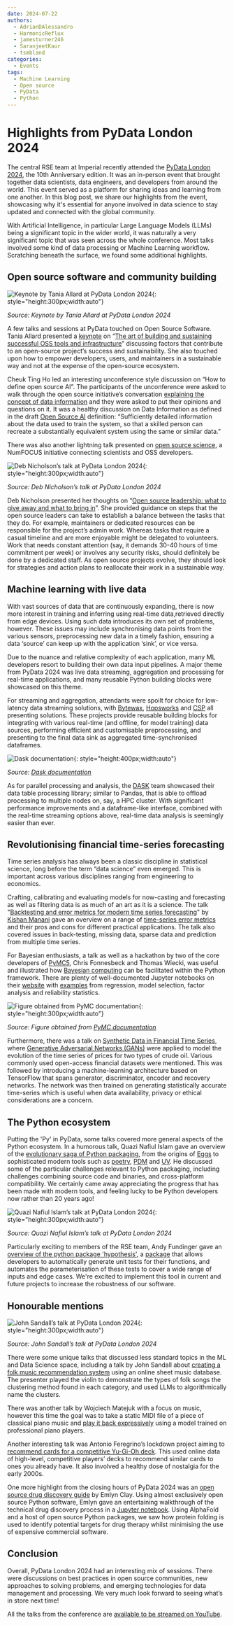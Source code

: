 ```yaml
---
date: 2024-07-22
authors:
  - AdrianDAlessandro
  - HarmonicReflux
  - jamesturner246
  - SaranjeetKaur
  - tsmbland
categories:
  - Events
tags:
  - Machine Learning
  - Open source
  - PyData
  - Python
---
```


# Highlights from PyData London 2024

The central RSE team at Imperial recently attended the [PyData London 2024](https://pydata.org/london2024/), the 10th Anniversary edition. It was an in-person event that brought together data scientists, data engineers, and developers from around the world. This event served as a platform for sharing ideas and learning from one another. In this blog post, we share our highlights from the event, showcasing why it's essential for anyone involved in data science to stay updated and connected with the global community.

With Artificial Intelligence, in particular Large Language Models (LLMs) being a significant topic in the wider world, it was naturally a very significant topic that was seen across the whole conference. Most talks involved some kind of data processing or Machine Learning workflow. Scratching beneath the surface, we found some additional highlights.

<!-- more -->

## Open source software and community building

![Keynote by Tania Allard at PyData London 2024](images/pydata_london_2024/tania_keynote.png){: style="height:300px;width:auto"}
<!-- markdownlint-disable-next-line MD036 -->
*Source: Keynote by Tania Allard at PyData London 2024*

A few talks and sessions at PyData touched on Open Source Software. Tania Allard presented a [keynote](https://www.youtube.com/watch?v=9AuuhrQDv0E&list=PLGVZCDnMOq0rrhYTNedKKuJ9716fEaAdK&index=29) on “[The art of building and sustaining successful OSS tools and infrastructure](https://speakerdeck.com/trallard/2024-pydata-lndn)” discussing factors that contribute to an open-source project’s success and sustainability. She also touched upon how to empower developers, users, and maintainers in a sustainable way and not at the expense of the open-source ecosystem.

Cheuk Ting Ho led an interesting unconference style discussion on “How to define open source AI”. The participants of the unconference were asked to walk through the open source initiative’s conversation [explaining the concept of data information](https://discuss.opensource.org/t/explaining-the-concept-of-data-information/401) and they were asked to put their opinions and questions on it. It was a healthy discussion on Data Information as defined in the draft [Open Source AI](https://opensource.org/blog/open-source-ai-definition-weekly-update-june-17) definition: “Sufficiently detailed information about the data used to train the system, so that a skilled person can recreate a substantially equivalent system using the same or similar data.”

There was also another lightning talk presented on [open source science](https://www.opensource.science/), a NumFOCUS initiative connecting scientists and OSS developers.

![Deb Nicholson’s talk at PyData London 2024](images/pydata_london_2024/deb_open_source_leadership.png){: style="height:300px;width:auto"}
<!-- markdownlint-disable-next-line MD036 -->
*Source: Deb Nicholson’s talk at PyData London 2024*

Deb Nicholson presented her thoughts on “[Open source leadership: what to give away and what to bring in](https://www.youtube.com/watch?v=qqZP7OBTL70&list=PLGVZCDnMOq0rrhYTNedKKuJ9716fEaAdK&index=48)”. She provided guidance on steps that the open source leaders can take to establish a balance between the tasks that they do. For example, maintainers or dedicated resources can be responsible for the project’s admin work. Whereas tasks that require a casual timeline and are more enjoyable might be delegated to volunteers. Work that needs constant attention (say, it demands 30-40 hours of time commitment per week) or involves any security risks, should definitely be done by a dedicated staff. As open source projects evolve, they should look for strategies and action plans to reallocate their work in a sustainable way.

## Machine learning with live data

With vast sources of data that are continuously expanding, there is now more interest in training and inferring using real-time data,retrieved directly from edge devices. Using such data introduces its own set of problems, however. These issues may include synchronising data points from the various sensors, preprocessing new data in a timely fashion, ensuring a data ‘source’ can keep up with the application ‘sink’, or vice versa.

Due to the nuance and relative complexity of each application, many ML developers resort to building their own data input pipelines. A major theme from PyData 2024 was live data streaming, aggregation and processing for real-time applications, and many reusable Python building blocks were showcased on this theme.

For streaming and aggregation, attendants were spoilt for choice for low-latency data streaming solutions, with [Bytewax](https://bytewax.io/), [Hopsworks](https://www.hopsworks.ai/) and [CSP](https://docs.cloudera.com/csp-ce/latest/index.html) all presenting solutions. These projects provide reusable building blocks for integrating with various real-time (and offline, for model training) data sources, performing efficient and customisable preprocessing, and presenting to the final data sink as aggregated time-synchronised dataframes.

![Dask documentation](images/pydata_london_2024/dask_document.png){: style="height:400px;width:auto"}
<!-- markdownlint-disable-next-line MD036 -->
*Source: [Dask documentation](https://docs.dask.org/en/stable/?wvideo=l9sgt2saht)*

As for parallel processing and analysis, the [DASK](https://www.dask.org/) team showcased their data table processing library; similar to Pandas, that is able to offload processing to multiple nodes on, say, a HPC cluster. With significant performance improvements and a dataframe-like interface, combined with the real-time streaming options above, real-time data analysis is seemingly easier than ever.

## Revolutionising financial time-series forecasting

Time series analysis has always been a classic discipline in statistical science, long before the term “data science” even emerged. This is important across various disciplines ranging from engineering to economics.

Crafting, calibrating and evaluating models for now-casting and forecasting as well as filtering data is as much of an art as it is a science. The talk "[Backtesting and error metrics for modern time series forecasting](https://www.youtube.com/watch?v=dSTXd8Hx728&list=PLGVZCDnMOq0rrhYTNedKKuJ9716fEaAdK&index=47)" by [Kishan Manani](https://github.com/KishManani/PyDataLondon2024) gave an overview on a range of [time-series error metrics](https://link.springer.com/article/10.1007/s10618-022-00894-5) and their pros and cons for different practical applications. The talk also covered issues in back-testing, missing data, sparse data and prediction from multiple time series.

For Bayesian enthusiasts, a talk as well as a hackathon by two of the core developers of [PyMC5](https://www.pymc.io/welcome.html), Chris Fonnesbeck and Thomas Wiecki, was useful and illustrated how [Bayesian computing](https://www.youtube.com/watch?v=99Rmi_CjqME&list=PLGVZCDnMOq0rrhYTNedKKuJ9716fEaAdK&index=12) can be facilitated within the Python framework. There are plenty of well-documented Jupyter notebooks on their [website](https://www.pymc.io/projects/docs/en/stable/learn/core_notebooks/pymc_overview.html) with [examples](https://www.pymc.io/projects/examples/en/latest/gallery.html) from regression, model selection, factor analysis and reliability statistics.

![Figure obtained from PyMC documentation](images/pydata_london_2024/pymc_plot.png){: style="height:300px;width:auto"}
<!-- markdownlint-disable-next-line MD036 -->
*Source: Figure obtained from [PyMC documentation](https://www.pymc.io/projects/examples/en/latest/introductory/api_quickstart.html)*

Furthermore, there was a talk on [Synthetic Data in Financial Time Series](https://www.youtube.com/watch?v=VXbRP2a0ABg&list=PLGVZCDnMOq0rrhYTNedKKuJ9716fEaAdK&index=39), where [Generative Adversarial Networks (GANs)](https://en.wikipedia.org/wiki/Generative_adversarial_network) were applied to model the evolution of the time series of prices for two types of crude oil. Various commonly used open-access financial datasets were mentioned. This was followed by introducing a machine-learning architecture based on TensorFlow that spans generator, discriminator, encoder and recovery networks. The network was then trained on generating statistically accurate time-series which is useful when data availability, privacy or ethical considerations are a concern.

## The Python ecosystem

Putting the 'Py' in PyData, some talks covered more general aspects of the Python ecosystem. In a humorous talk, Quazi Nafiul Islam gave an overview of the [evolutionary saga of Python packaging](https://youtu.be/95pi4210XAM?si=dY-6IBxAfZCuDojD), from the origins of [Eggs](https://python101.pythonlibrary.org/chapter38_eggs.html) to sophisticated modern tools such as [poetry](https://python-poetry.org/), [PDM](https://pdm-project.org/en/latest/) and [UV](https://astral.sh/blog/uv). He discussed some of the particular challenges relevant to Python packaging, including challenges combining source code and binaries, and cross-platform compatibility. We certainly came away appreciating the progress that has been made with modern tools, and feeling lucky to be Python developers now rather than 20 years ago!

![Quazi Nafiul Islam’s talk at PyData London 2024](images/pydata_london_2024/quazi_talk.png){: style="height:300px;width:auto"}
<!-- markdownlint-disable-next-line MD036 -->
*Source: Quazi Nafiul Islam’s talk at PyData London 2024*

Particularly exciting to members of the RSE team, Andy Fundinger gave an [overview of the python package 'hypothesis'](https://youtu.be/NL7-eNPr_oI?si=WI7II3v5mt7Wz-b4), a [package](https://hypothesis.readthedocs.io/en/latest/) that allows developers to automatically generate unit tests for their functions, and automates the parameterisation of these tests to cover a wide range of inputs and edge cases. We're excited to implement this tool in current and future projects to increase the robustness of our software.

## Honourable mentions

![John Sandall’s talk at PyData London 2024](images/pydata_london_2024/john_talk.png){: style="height:300px;width:auto"}
<!-- markdownlint-disable-next-line MD036 -->
*Source: John Sandall’s talk at PyData London 2024*

There were some unique talks that discussed less standard topics in the ML and Data Science space, including a talk by John Sandall about [creating a folk music recommendation system](https://www.youtube.com/watch?v=kifvWDrld2s) using an online sheet music database. The presenter played the violin to demonstrate the types of folk songs the clustering method found in each category, and used LLMs to algorithmically name the clusters.

There was another talk by Wojciech Matejuk with a focus on music, however this time the goal was to take a static MIDI file of a piece of classical piano music and [play it back expressively](https://www.youtube.com/watch?v=nUmLL61OYCc) using a model trained on professional piano players.

Another interesting talk was Antonio Feregrino’s lockdown project aiming to [recommend cards for a competitive Yu-Gi-Oh deck](https://www.youtube.com/watch?v=kYtj7spnppE). This used online data of high-level, competitive players’ decks to recommend similar cards to ones you already have. It also involved a healthy dose of nostalgia for the early 2000s.

One more highlight from the closing hours of PyData 2024 was an [open source drug discovery guide](https://www.youtube.com/watch?v=1H5Xywx0Hz8) by Emlyn Clay. Using almost exclusively open source Python software, Emlyn gave an entertaining walkthrough of the technical drug discovery process in a [Jupyter notebook](https://github.com/EmlynC/emlyn-ipython-notebooks/blob/master/protein_folding_drug_discovery/protein_folding_drug_discovery.ipynb). Using AlphaFold and a host of open source Python packages, we saw how protein folding is used to identify potential targets for drug therapy whilst minimising the use of expensive commercial software.

## Conclusion

Overall, PyData London 2024 had an interesting mix of sessions. There were discussions on best practices in open source communities, new approaches to solving problems, and emerging technologies for data management and processing. We very much look forward to seeing what’s in store next time!

All the talks from the conference are [available to be streamed on YouTube](https://www.youtube.com/playlist?list=PLGVZCDnMOq0rrhYTNedKKuJ9716fEaAdK).
